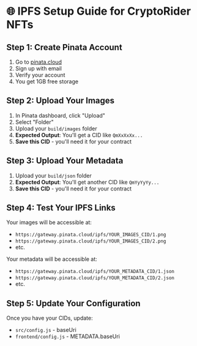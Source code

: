 # 🌐 IPFS Setup Guide for CryptoRider NFTs

## Step 1: Create Pinata Account
1. Go to [pinata.cloud](https://pinata.cloud)
2. Sign up with email
3. Verify your account
4. You get 1GB free storage

## Step 2: Upload Your Images
1. In Pinata dashboard, click "Upload"
2. Select "Folder"
3. Upload your `build/images` folder
4. **Expected Output**: You'll get a CID like `QmXxXxXx...`
5. **Save this CID** - you'll need it for your contract

## Step 3: Upload Your Metadata
1. Upload your `build/json` folder
2. **Expected Output**: You'll get another CID like `QmYyYyYy...`
3. **Save this CID** - you'll need it for your contract

## Step 4: Test Your IPFS Links
Your images will be accessible at:
- `https://gateway.pinata.cloud/ipfs/YOUR_IMAGES_CID/1.png`
- `https://gateway.pinata.cloud/ipfs/YOUR_IMAGES_CID/2.png`
- etc.

Your metadata will be accessible at:
- `https://gateway.pinata.cloud/ipfs/YOUR_METADATA_CID/1.json`
- `https://gateway.pinata.cloud/ipfs/YOUR_METADATA_CID/2.json`
- etc.

## Step 5: Update Your Configuration
Once you have your CIDs, update:
- `src/config.js` - baseUri
- `frontend/config.js` - METADATA.baseUri
